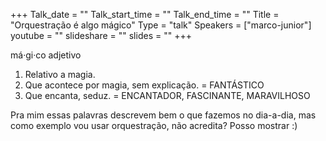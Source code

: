 +++
Talk_date = ""
Talk_start_time = ""
Talk_end_time = ""
Title = "Orquestração é algo mágico"
Type = "talk"
Speakers = ["marco-junior"]
youtube = ""
slideshare = ""
slides = ""
+++

má·gi·co 
adjetivo
1. Relativo a magia.
2. Que acontece por magia, sem explicação. = FANTÁSTICO
3. Que encanta, seduz. = ENCANTADOR, FASCINANTE, MARAVILHOSO

Pra mim essas palavras descrevem bem o que fazemos no dia-a-dia, mas como exemplo vou usar orquestração, não acredita? Posso mostrar :)